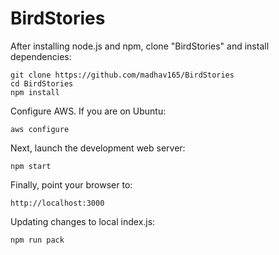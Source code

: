 BirdStories
===========

After installing node.js and npm, clone "BirdStories" and install dependencies:

    git clone https://github.com/madhav165/BirdStories
    cd BirdStories
    npm install

Configure AWS. If you are on Ubuntu:

    aws configure

Next, launch the development web server:

    npm start

Finally, point your browser to:

    http://localhost:3000

Updating changes to local index.js:

    npm run pack
